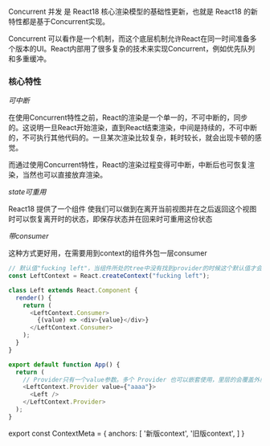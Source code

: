 
### 

Concurrent 并发 是 React18 核心渲染模型的基础性更新，也就是 React18 的新特性都是基于Concurrent实现。

Concurrent 可以看作是一个机制，而这个底层机制允许React在同一时间准备多个版本的UI。React内部用了很多复杂的技术来实现Concurrent，例如优先队列和多重缓冲。

### 核心特性

_可中断_

在使用Concurrent特性之前，React的渲染是一个单一的，不可中断的，同步的。这说明一旦React开始渲染，直到React结束渲染，中间是持续的，不可中断的，不可执行其他代码的。一旦某次渲染比较复杂，耗时较长，就会出现卡顿的感觉。

而通过使用Concurrent特性，React的渲染过程变得可中断，中断后也可恢复渲染，当然也可以直接放弃渲染。

_state可重用_

React18 提供了一个组件<OffScreen> 使我们可以做到在离开当前视图并在之后返回这个视图时可以恢复离开时的状态，即保存状态并在回来时可重用这份状态


_带consumer_

这种方式更好用，在需要用到context的组件外包一层consumer

``` js
// 默认值"fucking left"，当组件所处的tree中没有找到provider的时候这个默认值才会生效
const LeftContext = React.createContext("fucking left");

class Left extends React.Component {
  render() {
    return (
      <LeftContext.Consumer>
        {(value) => <div>{value}</div>}
      </LeftContext.Consumer>
    );
  }
}

export default function App() {
  return (
    // Provider只有一个value参数。多个 Provider 也可以嵌套使用，里层的会覆盖外层的数据。
    <LeftContext.Provider value={"aaaa"}>
      <Left />
    </LeftContext.Provider>
  );
}
```

export const ContextMeta = {
  anchors: [
    '新版context',
    '旧版context',
  ]
}